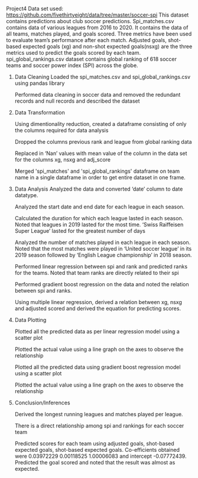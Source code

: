 Project4
Data set used: https://github.com/fivethirtyeight/data/tree/master/soccer-spi
This dataset contains predictions about club soccer predictions. Spi_matches.csv contains data of various leagues from 2016 to 2020. It contains the data of all teams, matches played, and goals scored. Three metrics have been used to evaluate team’s performance after each match. Adjusted goals, shot-based expected goals (xg) and non-shot expected goals(nsxg) are the three metrics used to predict the goals scored by each team. spi_global_rankings.csv dataset contains global ranking of 618 soccer teams and soccer power index (SPI) across the globe.

1.	Data Cleaning
    Loaded the spi_matches.csv and spi_global_rankings.csv using pandas library
    
    Performed data cleaning in soccer data and removed the redundant records and null records and described the dataset
    
2.	Data Transformation

    Using dimentionality reduction, created a dataframe consisting of only the columns required for data analysis

    Dropped the columns previous rank and league from global ranking data
    
    Replaced in ‘Nan’ values with mean value of the column in the data set for the columns xg, nsxg and adj_score
    
    Merged 'spi_matches' and 'spi_global_rankings' dataframe on team name in a single dataframe in order to get entire dataset in one frame.

3.	Data Analysis
	Analyzed the data and converted ‘date’ column to date datatype.
	
	Analyzed the start date and end date for each league in each season.
	
	Calculated the duration for which each league lasted in each season. Noted that leagues in 2019 lasted for the most time. ‘Swiss Raiffeisen Super League’ lasted for the 	 greatest number of days
	
	Analyzed the number of matches played in each league in each season. Noted that the most matches were played in ‘United soccer league’ in its 2019 season 			followed by ‘English League championship’ in 2018 season.
	
	Performed linear regression between spi and rank and predicted ranks for the teams. Noted that team ranks are directly related to their spi
	
	Performed gradient boost regression on the data and noted the relation between spi and ranks. 
	
	Using multiple linear regression, derived a relation between xg, nsxg and adjusted scored and derived the equation for predicting scores.
	
4.	Data Plotting

	Plotted all the predicted data as per linear regression model using a scatter plot
	
	Plotted the actual value using a line graph on the axes to observe the relationship
	
	Plotted all the predicted data using gradient boost regression model using a scatter plot
	
	Plotted the actual value using a line graph on the axes to observe the relationship
	
5.	Conclusion/Inferences

	Derived the longest running leagues and matches played per league.
	
	There is a direct relationship among spi and rankings for each soccer team
	
	Predicted scores for each team using adjusted goals, shot-based expected goals, shot-based expected goals. Co-efficients obtained were 0.03972229 0.00118525 1.00006083 	and intercept -0.07772439. Predicted the goal scored and noted that the result was almost as expected.

